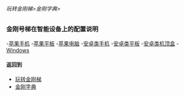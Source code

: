 ###### 玩转金刚梯>金刚字典>
### 金刚号梯在智能设备上的配置说明
-[苹果手机]()
-[苹果平板]()
-[苹果电脑]()
-[安卓类手机]()
-[安卓类平板]()
-[安卓类机顶盒]()
-[Windows]()

#### 返回到
- [玩转金刚梯](https://github.com/a2zitpro/web/blob/master/LadderFree/A.md)
- [金刚字典](https://github.com/a2zitpro/web/blob/master/LadderFree/kkDictionary/KKDictionary.md)



